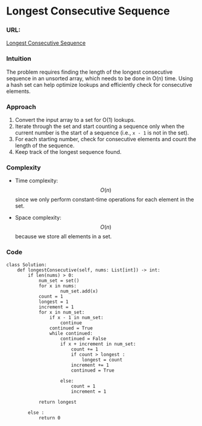 # Longest Consecutive Sequence

### URL:
[Longest Consecutive Sequence](https://leetcode.com/problems/longest-consecutive-sequence/)

### Intuition
The problem requires finding the length of the longest consecutive sequence in an unsorted array, which needs to be done in O(n) time. Using a hash set can help optimize lookups and efficiently check for consecutive elements.

### Approach
1. Convert the input array to a set for O(1) lookups.
2. Iterate through the set and start counting a sequence only when the current number is the start of a sequence (i.e., `x - 1` is not in the set).
3. For each starting number, check for consecutive elements and count the length of the sequence.
4. Keep track of the longest sequence found.

### Complexity
- Time complexity:
  $$O(n)$$ since we only perform constant-time operations for each element in the set.

- Space complexity:
  $$O(n)$$ because we store all elements in a set.


### Code
```python3 []
class Solution:
    def longestConsecutive(self, nums: List[int]) -> int:
        if len(nums) > 0:
            num_set = set()
            for x in nums:
                    num_set.add(x)
            count = 1
            longest = 1
            increment = 1
            for x in num_set:
                if x - 1 in num_set:
                    continue
                continued = True 
                while continued:
                    continued = False
                    if x + increment in num_set:
                        count += 1
                        if count > longest :
                            longest = count
                        increment += 1
                        continued = True
                    
                    else:
                        count = 1
                        increment = 1 
            
            return longest

        else :
            return 0
                    

                


```